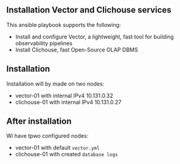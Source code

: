 ## Installation Vector and Clichouse services

This ansible playbook supports the following:

- Install and configure Vector, a lightweight, fast tool for building observability pipelines
- Install Clichouse, fast Open-Source OLAP DBMS

## Installation

Installation will by made on two nodes:

- vector-01 with internal IPv4 10.131.0.32
- clichouse-01 with internal IPv4 10.131.0.27

## After installation

Wi have tpwo configured nodes:

- vector-01 with default `vector.yml`
- clichouse-01 with created `database logs`